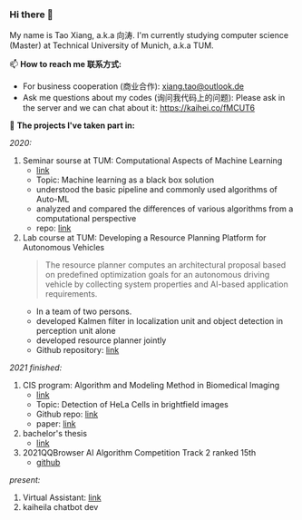 ### Hi there 👋

<!--
**yunshu67/yunshu67** is a ✨ _special_ ✨ repository because its `README.md` (this file) appears on your GitHub profile.

Here are some ideas to get you started:

- 🔭 I’m currently working on ...
- 🌱 I’m currently learning ...
- 👯 I’m looking to collaborate on ...
- 🤔 I’m looking for help with ...
- 💬 Ask me about ...
- 📫 How to reach me: ...
- 😄 Pronouns: ...
- ⚡ Fun fact: ...
-->

My name is Tao Xiang, a.k.a 向涛. I'm currently studying computer science (Master) at Technical University of Munich, a.k.a TUM. 

📫 **How to reach me 联系方式:**
  - For business cooperation (商业合作): xiang.tao@outlook.de
  - Ask me questions about my codes (询问我代码上的问题): Please ask in the server and we can chat about it:  https://kaihei.co/fMCUT6   

👥 **The projects I've taken part in:**

*2020:*

1. Seminar sourse at TUM: Computational Aspects of Machine Learning 
    - [link](https://campus.tum.de/tumonline/wbLv.wbShowLVDetail?pStpSpNr=950434852&pSpracheNr=1)
    - Topic: Machine learning as a black box solution
    - understood the basic pipeline and commonly used algorithms of Auto-ML
    - analyzed and compared the differences of various algorithms from a computational perspective
    - repo: [link](https://yunshu67.github.io/blog-taoxiang/articles/Machine%20Learning%20as%20a%20Black%20Box-tao%20xiang.pdf)
2. Lab course at TUM: Developing a Resource Planning Platform for Autonomous Vehicles
    > The resource planner computes an architectural proposal based on predefined optimization goals for an autonomous driving vehicle by collecting system properties and AI-based application requirements.
    - In a team of two persons.
    - developed Kalmen filter in localization unit and object detection in perception unit alone
    - developed resource planner jointly
    - Github repository: [link](https://cutt.ly/RaRPPfAV)

*2021 finished:*
1. CIS program: Algorithm and Modeling Method in Biomedical Imaging
    - [link](https://www.cathaypath.com/onlineprojects/JensRittscher.html)
    - Topic: Detection of HeLa Cells in brightfield images
    - Github repo: [link](https://github.com/yunshu67/Analysis-of-brightfield-images)
    - paper: [link](https://ieeexplore.ieee.org/document/9543103)
2. bachelor's thesis
     - [link](https://github.com/yunshu67/Bachelor-thesis---Extension-of-a-second-order-optimizer-to-NLP)
3. 2021QQBrowser AI Algorithm Competition Track 2 ranked 15th
     - [github](https://github.com/Hongkuan-Zhou/QQ-Browser-AI-Algorithm)

*present:*
1. Virtual Assistant: [link](https://github.com/n0t-th3b0t/Virtual-assistant)
2. kaiheila chatbot dev



 
